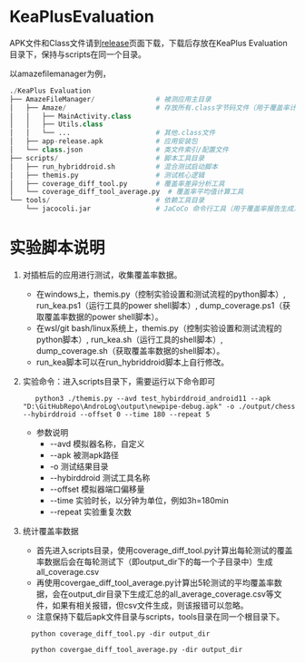 # KeaPlusEvaluation

APK文件和Class文件请到[release](https://github.com/mengqianX/KeaPlusEvaluation/releases/tag/apk-v1)页面下载，下载后存放在KeaPlus Evaluation 目录下，保持与scripts在同一个目录。

以amazefilemanager为例，

```python
./KeaPlus Evaluation 
├── AmazeFileManager/               # 被测应用主目录
│   ├── Amaze/                      # 存放所有.class字节码文件（用于覆盖率计算）
│   │   ├── MainActivity.class
│   │   ├── Utils.class
│   │   └── ...                     # 其他.class文件
│   ├── app-release.apk             # 应用安装包
│   └── class.json                  # 类文件索引/配置文件
├── scripts/                        # 脚本工具目录
│   ├── run_hybriddroid.sh          # 混合测试启动脚本
│   ├── themis.py                   # 测试核心逻辑
│   ├── coverage_diff_tool.py       # 覆盖率差异分析工具
│   └── coverage_diff_tool_average.py  # 覆盖率平均值计算工具
└── tools/                          # 依赖工具目录
    └── jacocoli.jar                # JaCoCo 命令行工具（用于覆盖率报告生成）
```

# 实验脚本说明

1. 对插桩后的应用进行测试，收集覆盖率数据。

   - 在windows上，themis.py（控制实验设置和测试流程的python脚本）,  run_kea.ps1（运行工具的power shell脚本）, dump_coverage.ps1（获取覆盖率数据的power shell脚本）。
   - 在wsl/git bash/linux系统上，themis.py（控制实验设置和测试流程的python脚本）,  run_kea.sh（运行工具的shell脚本）, dump_coverage.sh（获取覆盖率数据的shell脚本）。
   - run_kea脚本可以在run_hybriddroid脚本上自行修改。

2. 实验命令：进入scripts目录下，需要运行以下命令即可

   ```Shell
      python3 ./themis.py --avd test_hybirddroid_android11 --apk "D:\GitHubRepo\AndroLog\output\newpipe-debug.apk" -o ./output/chess --hybirddroid --offset 0 --time 180 --repeat 5
      ```

   - 参数说明
       -  --avd 模拟器名称，自定义
       - --apk 被测apk路径
       - -o 测试结果目录
       - --hybirddroid 测试工具名称
       - --offset 模拟器端口偏移量
       - --time 实验时长，以分钟为单位，例如3h=180min
       - --repeat 实验重复次数

3. 统计覆盖率数据

   - 首先进入scripts目录，使用coverage_diff_tool.py计算出每轮测试的覆盖率数据后会在每轮测试下（即output_dir下的每一个子目录中）生成all_coverage.csv
   - 再使用covergae_diff_tool_average.py计算出5轮测试的平均覆盖率数据，会在output_dir目录下生成汇总的all_average_coverage.csv等文件，如果有相关报错，但csv文件生成，则该报错可以忽略。
   - 注意保持下载后apk文件目录与scripts，tools目录在同一个根目录下。

    ```Plain
      python coverage_diff_tool.py -dir output_dir
      
      python covergae_diff_tool_average.py -dir output_dir
      ```

